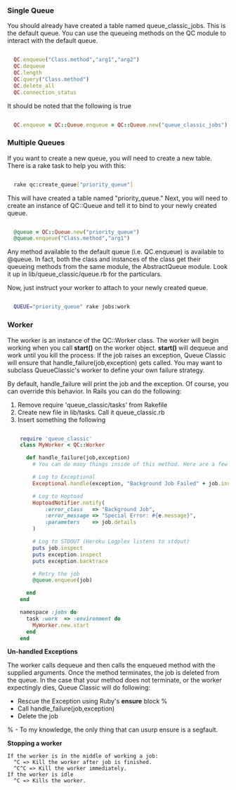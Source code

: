 ### Single Queue

You should already have created a table named queue_classic_jobs. This is the default queue. You can use the queueing methods on the QC module to interact with the default queue.

```ruby

  QC.enqueue("Class.method","arg1","arg2")
  QC.dequeue
  QC.length
  QC.query("Class.method")
  QC.delete_all
  QC.connection_status

```

It should be noted that the following is true

```ruby

  QC.enqueue = QC::Queue.enqueue = QC::Queue.new("queue_classic_jobs").enqueue

```

### Multiple Queues

If you want to create a new queue, you will need to create a new table. There is a rake task to help you with this:

```bash

  rake qc:create_queue["priority_queue"]

```

This will have created a table named "priority_queue." Next, you will need to create an instance of QC::Queue and tell it to bind to your newly created queue.

```ruby

  @queue = QC::Queue.new("priority_queue")
  @queue.enqueue("Class.method","arg1")

```

Any method available to the default queue (i.e. QC.enqueue) is available to @queue. In fact, both the class and instances of the class get their queueing methods from the same module, the AbstractQueue module. Look it up in lib/queue_classic/queue.rb for the particulars.

Now, just instruct your worker to attach to your newly created queue.

```bash

  QUEUE="priority_queue" rake jobs:work

```

### Worker

The worker is an instance of the QC::Worker class. The worker will begin working when you call __start()__ on the worker object. __start()__ will dequeue and work until you kill the process. If the job raises an exception, Queue Classic will ensure that handle_failure(job,exception) gets called. You may want to subclass QueueClassic's worker to define your own failure strategy.

By default, handle_failure will print the job and the exception. Of course, you can override this behavior. In Rails you can do the following:

1. Remove require 'queue_classic/tasks' from Rakefile
2. Create new file in lib/tasks. Call it queue_classic.rb
3. Insert something the following

```ruby

    require 'queue_classic'
    class MyWorker < QC::Worker

      def handle_failure(job,exception)
        # You can do many things inside of this method. Here are a few examples:

        # Log to Exceptional
        Exceptional.handle(exception, "Background Job Failed" + job.inspect)

        # Log to Hoptoad
        HoptoadNotifier.notify(
            :error_class   => "Background Job",
            :error_message => "Special Error: #{e.message}",
            :parameters    => job.details
        )

        # Log to STDOUT (Heroku Logplex listens to stdout)
        puts job.inspect
        puts exception.inspect
        puts exception.backtrace

        # Retry the job
        @queue.enqueue(job)

      end
    end

    namespace :jobs do
      task :work  => :environment do
        MyWorker.new.start
      end
    end

```

**Un-handled Exceptions**

The worker calls dequeue and then calls the enqueued method with the supplied arguments.
Once the method terminates, the job is deleted from the queue. In the case that your method
does not terminate, or the worker expectingly dies, Queue Classic will do following:

* Rescue the Exception using Ruby's __ensure__ block %
* Call handle_failure(job,exception)
* Delete the job

% - To my knowledge, the only thing that can usurp ensure is a segfault.

**Stopping a worker**

    If the worker is in the middle of working a job:
      ^C => Kill the worker after job is finished.
      ^C^C => Kill the worker immediately.
    If the worker is idle
      ^C => Kills the worker.
